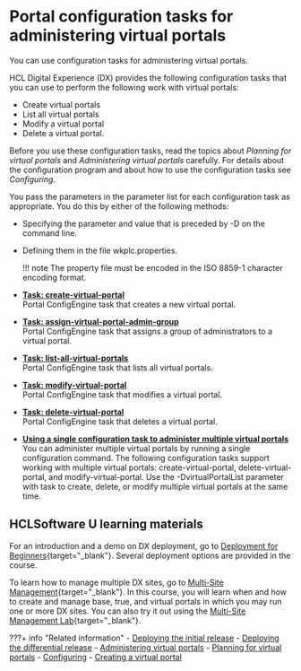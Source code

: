 # Portal configuration tasks for administering virtual portals

You can use configuration tasks for administering virtual portals.

HCL Digital Experience (DX) provides the following configuration tasks that you can use to perform the following work with virtual portals:

-   Create virtual portals
-   List all virtual portals
-   Modify a virtual portal
-   Delete a virtual portal.

Before you use these configuration tasks, read the topics about *Planning for virtual portals* and *Administering virtual portals* carefully. For details about the configuration program and about how to use the configuration tasks see *Configuring*.

You pass the parameters in the parameter list for each configuration task as appropriate. You do this by either of the following methods:

-   Specifying the parameter and value that is preceded by -D on the command line.
-   Defining them in the file wkplc.properties.

    !!! note
        The property file must be encoded in the ISO 8859-1 character encoding format.


-   **[Task: create-virtual-portal](advp_cfgtsk_create.md)**  
Portal ConfigEngine task that creates a new virtual portal.
-   **[Task: assign-virtual-portal-admin-group](advp_cfgtsk_assign_adm.md)**  
Portal ConfigEngine task that assigns a group of administrators to a virtual portal.
-   **[Task: list-all-virtual-portals](advp_cfgtsk_list.md)**  
Portal ConfigEngine task that lists all virtual portals.
-   **[Task: modify-virtual-portal](advp_cfgtsk_modify.md)**  
Portal ConfigEngine task that modifies a virtual portal.
-   **[Task: delete-virtual-portal](advp_cfgtsk_delete.md)**  
Portal ConfigEngine task that deletes a virtual portal.
-   **[Using a single configuration task to administer multiple virtual portals](advp_cfgtsk_single.md)**  
You can administer multiple virtual portals by running a single configuration command. The following configuration tasks support working with multiple virtual portals: create-virtual-portal, delete-virtual-portal, and modify-virtual-portal. Use the -DvirtualPortalList parameter with task to create, delete, or modify multiple virtual portals at the same time.

## HCLSoftware U learning materials

For an introduction and a demo on DX deployment, go to [Deployment for Beginners](https://hclsoftwareu.hcltechsw.com/component/axs/?view=sso_config&id=3&forward=https%3A%2F%2Fhclsoftwareu.hcltechsw.com%2Fcourses%2Flesson%2F%3Fid%3D1479){target="_blank"}. Several deployment options are provided in the course.

To learn how to manage multiple DX sites, go to [Multi-Site Management](https://hclsoftwareu.hcltechsw.com/component/axs/?view=sso_config&id=3&forward=https%3A%2F%2Fhclsoftwareu.hcltechsw.com%2Fcourses%2Flesson%2F%3Fid%3D3086){target="_blank"}. In this course, you will learn when and how to create and manage base, true, and virtual portals in which you may run one or more DX sites. You can also try it out using the [Multi-Site Management Lab](https://hclsoftwareu.hcltechsw.com/images/Lc4sMQCcN5uxXmL13gSlsxClNTU3Mjc3NTc4MTc2/DS_Academy/DX/Administrator/HDX-ADM-200_Multi-Site_Management_Lab.pdf){target="_blank"}.

???+ info "Related information"
    - [Deploying the initial release](../../../../../deployment/manage/staging_to_production/creating_deploying_initial_release/dep_deploy.md)
    - [Deploying the differential release](../../../../../deployment/manage/staging_to_production/creating_deploying_diff_release/index.md)
    - [Administering virtual portals](../../../adm_vp_task/index.md)
    - [Planning for virtual portals](../../../vp_planning/index.md)
    - [Configuring](../../../../search/manage_search/search_collection/creating_content_source/configuring.md)
    - [Creating a virtual portal](../../../mng_vp/h_virtual_create.md)

